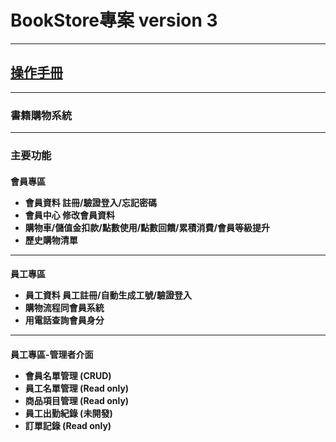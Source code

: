 # BookStore專案 version 3
<hr>

## [操作手冊](操作手冊.pdf)
<hr>
<h3>書籍購物系統
<hr>
<h3>主要功能
<h4>會員專區 <br>
     <ul>
       <li>會員資料 註冊/驗證登入/忘記密碼</li>
       <li>會員中心 修改會員資料</li>
       <li>購物車/儲值金扣款/點數使用/點數回饋/累積消費/會員等級提升</li>
       <li>歷史購物清單</li>
    </ul>
<hr>
<h4>員工專區 <br>
  <ul>
      <li>員工資料 員工註冊/自動生成工號/驗證登入</li>
      <li>購物流程同會員系統</li>
      <li>用電話查詢會員身分</li>

  </ul>
<hr>
  
<h4>員工專區-管理者介面<br>
  <ul>
      <li>會員名單管理 (CRUD)</li>
      <li>員工名單管理 (Read only)</li>
      <li>商品項目管理 (Read only)</li>
      <li>員工出勤紀錄 (未開發)</li>
      <li>訂單記錄 (Read only)</li>
  </ul>
